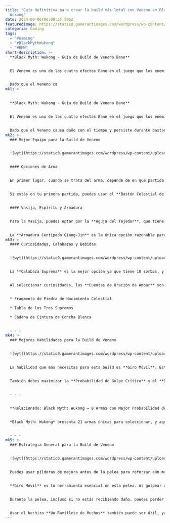```yaml
---
title: "Guía definitiva para crear la build más letal con Veneno en Black Myth:
  Wukong"
date: 2024-09-06T06:00:35.595Z
featuredimage: https://static0.gamerantimages.com/wordpress/wp-content/uploads/2024/09/poison-build-in-black-myth-wukong-1.jpg?q=49&fit=crop&w=750&h=422&dpr=2
categoria: Gaming
tags:
  - "#Gaming"
  - "#BlackMythWukong"
  - "#BMW"
short-description: >-
  **Black Myth: Wukong - Guía de Build de Veneno Bane**


  El Veneno es uno de los cuatro efectos Bane en el juego que los enemigos y jefes pueden infligir al jugador. Sin embargo, lo contrario también puede suceder, y aquí es donde entra en juego la build de Veneno Bane. Esta build aprovecha todas las herramientas que el juego ofrece al jugador, lo que puede ayudar a aumentar el daño total de Veneno además de infligir el propio Bane.


  Dado que el Veneno ca
mk1: >-
  

  **Black Myth: Wukong - Guía de Build de Veneno Bane**


  El Veneno es uno de los cuatro efectos Bane en el juego que los enemigos y jefes pueden infligir al jugador. Sin embargo, lo contrario también puede suceder, y aquí es donde entra en juego la build de Veneno Bane. Esta build aprovecha todas las herramientas que el juego ofrece al jugador, lo que puede ayudar a aumentar el daño total de Veneno además de infligir el propio Bane.


  Dado que el Veneno causa daño con el tiempo y persiste durante bastante tiempo, los jugadores pueden aprovechar esto. Esta guía integral incluye detalles sobre todo el equipo necesario y estrategias generales al usar la build.
mk2: >-
  ### Mejor Equipo para la Build de Veneno


  ![wyt](https://static0.gamerantimages.com/wordpress/wp-content/uploads/2024/09/poison-build-in-black-myth-wukong-1.jpg?q=49&fit=crop&w=750&h=422&dpr=2 "wyt")


  #### Opciones de Arma


  En primer lugar, cuando se trata del arma, depende de en qué partida estés. La mejor opción para esta build es el **Bastón Fuban Tirador de Espinas Adepto**, que puedes fabricar en NG+. Este bastón tiene una alta probabilidad crítica del 25% y ataca a los enemigos cercanos con espinas cada vez que utilizas un Punto de Enfoque como Ataque Pesado sobre un enemigo. Fabricar el arma requiere tres **Cuernos Perforadores del Cielo**, que puedes obtener al derrotar a **Fuban, el Señor Escorpión**, y al **Maestro Taoísta de Cien Ojos**.


  Si estás en tu primera partida, puedes usar el **Bastón Celestial de Araña**, una mejora del **Bastón de Quitina**. Recupera salud con Puntos de Enfoque, similar al Bastón Tirador de Espinas, pero también puede infligir Veneno Bane al enemigo si estás en estado Envenenado. La probabilidad crítica de esta arma es la mitad que la del bastón de NG+, pero puedes fabricarla durante la segunda mitad del cuarto capítulo.


  #### Vasija, Espíritu y Armadura


  Para la Vasija, puedes optar por la **Aguja del Tejedor**, que tiene un alto costo de Qi y aumenta la probabilidad de golpe crítico y el daño crítico cuando está equipada. La elección de Espíritu es el **Príncipe Escorpión**, que aumenta el daño de Veneno que infliges cuando está equipado, y al usarlo en combate te permite infligir daño de Veneno en un área perforando tu cola de escorpión en los enemigos.


  La **Armadura Centípedo Qiang-Jin** es la única opción razonable para la armadura porque reduce el daño recibido y aumenta el daño infligido a enemigos en estado Envenenado. Sin embargo, los jugadores deben equipar las cuatro piezas para obtener este efecto de bonificación. En cuanto al guardabrazo, el **Guardabrazo Venenoso** es una mejor opción, que también cuenta para el bono de conjunto.
mk3: >-
  #### Curiosidades, Calabazas y Bebidas


  ![wyt](https://static0.gamerantimages.com/wordpress/wp-content/uploads/2024/09/poison-build-in-black-myth-wukong-6.jpg?q=49&fit=crop&w=750&h=422&dpr=2 "wyt")


  La **Calabaza Suprema** es la mejor opción ya que tiene 10 sorbos, y necesitas bastantes no solo para curarte sino también para auto-infligirte Veneno. Para la bebida, puedes elegir el **Bálsamo Loong** para el daño adicional en el siguiente ataque y cuatro ranuras de Soak. Las Soaks de **Reliquia del Tigre** y **Muertepúa (Consumible)** son imprescindibles para aumentar aún más el daño total de la build.


  Al seleccionar curiosidades, las **Cuentas de Oración de Ámbar** son una buena opción ya que aumentan el Enfoque que ganas y se pueden adquirir en el Capítulo 5. **Espina en el Saco** y **Buda Bestia** son curiosidades que se pueden farmear de los enemigos, lo que significa que puedes adquirir múltiples de ellas en la misma partida y equiparlas. Otras opciones para curiosidades son:


  * Fragmento de Piedra de Nacimiento Celestial

  * Tabla de los Tres Supremos

  * Cadena de Cintura de Concha Blanca


  - - -
mk4: >-
  ### Mejores Habilidades para la Build de Veneno


  ![wyt](https://static0.gamerantimages.com/wordpress/wp-content/uploads/2024/09/poison-build-in-black-myth-wukong-4.jpg?q=49&fit=crop&w=1500&dpr=2 "wyt")


  La habilidad que más necesitas para esta build es **Giro Móvil**. Esta habilidad permite a los jugadores girar su bastón, desviando proyectiles y avanzando. Las habilidades debajo de Giro Móvil en el árbol reducen el costo de resistencia para el giro del bastón y aumentan el enfoque ganado por golpes exitosos con el Giro Móvil. Como las opciones de bastón no favorecen ninguna postura en particular, puedes desbloquear las habilidades de la postura con la que te sientas más cómodo. La **Postura de Estocada** puede ser útil para crear distancia del enemigo después de usar cada Punto de Enfoque.


  También debes maximizar la **Probabilidad de Golpe Crítico** y el **Daño Crítico** bajo el árbol de Supervivencia en Fundamentos.


  - - -


  **Relacionado: Black Myth: Wukong – 8 Armas con Mejor Probabilidad de Golpe Crítico**


  *Black Myth: Wukong* presenta 21 armas únicas para coleccionar, y aquí están algunas de las mejores para builds de daño crítico.


  - - -
mk5: >-
  ### Estrategia General para la Build de Veneno


  ![wyt](https://static0.gamerantimages.com/wordpress/wp-content/uploads/2024/09/poison-build-in-black-myth-wukong-5.jpg?q=70&fit=crop&w=1500&dpr=1 "wyt")


  Puedes usar píldoras de mejora antes de la pelea para reforzar aún más tu ofensiva y defensa. Sin embargo, usar tu calabaza al instante es necesario debido a la Soak de **Muertepúa (Consumible)**. Te aplicarás Veneno a ti mismo pero recibirás menos daño de ese Bane debido al bono de conjunto de la armadura. Gracias al pasivo de tu guardabrazo, el enemigo puede quedar envenenado con golpes críticos en los que ya has invertido bastante.


  **Giro Móvil** es tu herramienta esencial en esta pelea. Al golpear al enemigo múltiples veces y mientras tengas resistencia, puedes infligir Veneno rápidamente. Giro Móvil llena rápidamente la barra de enfoque y aturde a la mayoría de los enemigos, incluso a los más grandes, durante unos segundos. Esto te permite acumular enfoque, seguido de un ataque pesado cargado o un combo variado. Para los jefes, puedes usar tu hechizo de **Inmovilizar** para infligir Veneno sin que puedan contraatacar durante esos pocos segundos. El **Bigote del Loong Varado** está presente en esta build para aumentar la duración de tu inmovilización también.


  Durante la pelea, incluso si no estás recibiendo daño, puedes perder salud porque tu calabaza te inflige Veneno, así que ten cuidado con tu salud.


  Usar el hechizo **Un Ramillete de Muchos** también puede ser útil, ya que tus clones te ayudarán a aumentar las posibilidades de infligir Veneno al enemigo, pero solo si sus ataques son golpes críticos. La combinación de **Inmovilizar** con **Un Ramillete de Muchos** puede infligir una gran cantidad de daño.
---
```


